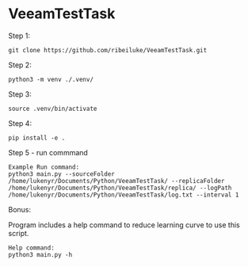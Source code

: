 # VeeamTestTask

Step 1:

    git clone https://github.com/ribeiluke/VeeamTestTask.git

Step 2:

    python3 -m venv ./.venv/

Step 3:

    source .venv/bin/activate

Step 4:

    pip install -e .

Step 5 - run commmand

    Example Run command:
    python3 main.py --sourceFolder /home/lukenyr/Documents/Python/VeeamTestTask/ --replicaFolder /home/lukenyr/Documents/Python/VeeamTestTask/replica/ --logPath /home/lukenyr/Documents/Python/VeeamTestTask/log.txt --interval 1

Bonus:

Program includes a help command to reduce learning curve to use this script.

    Help command:
    python3 main.py -h
